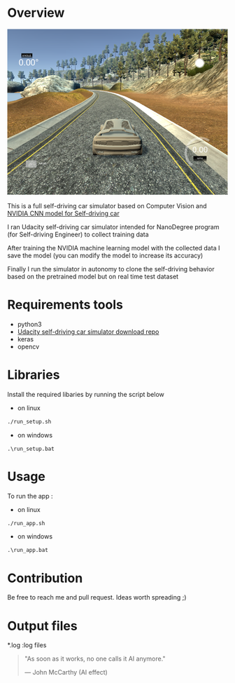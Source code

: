 # Overview

![igm](outro\sim.png)

This is a full self-driving car simulator based on Computer Vision and [NVIDIA CNN model for Self-driving car](https://github.com/afondiel/full-self-driving-car-simulation/tree/main/doc)

I ran Udacity self-driving car simulator intended for NanoDegree program (for Self-driving Engineer) to collect training data

After training the NVIDIA machine learning model with the collected data I save the model (you can modify the model to increase its accuracy)

Finally I run the simulator in autonomy to clone the self-driving behavior based on the pretrained model but on real time test dataset  

# Requirements tools

- python3
- [Udacity self-driving car simulator download repo](https://github.com/udacity/self-driving-car-sim)
- keras
- opencv
# Libraries

Install the required libaries by running the script below 
- on linux
```bash
./run_setup.sh
```
- on windows
```batch
.\run_setup.bat
```
# Usage 

To run the app :
- on linux 

```bash
./run_app.sh
```
- on windows 
```batch
.\run_app.bat
```

# Contribution 
Be free to reach me and pull request. Ideas worth spreading ;) 
# Output files

*.log :log files

> "As soon as it works, no one calls it AI anymore." 
>
> — John McCarthy (AI effect)